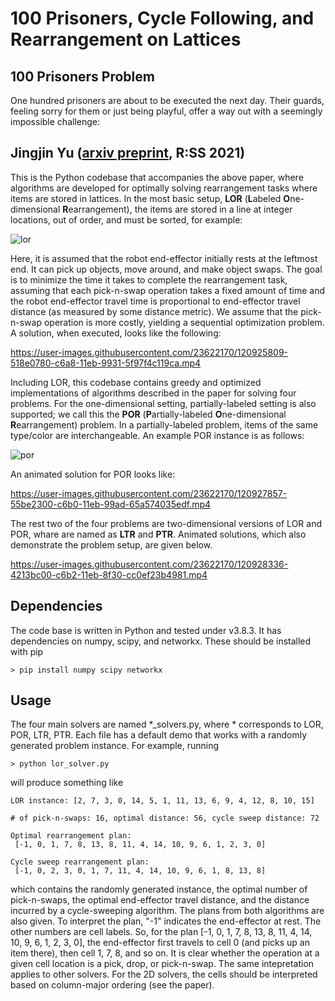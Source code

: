 # 100 Prisoners, Cycle Following, and Rearrangement on Lattices 

## 100 Prisoners Problem 
One hundred prisoners are about to be executed the next day. Their guards, feeling sorry for them
or just being playful, offer a way out with a seemingly impossible challenge: 

## Jingjin Yu ([arxiv preprint](https://arxiv.org/abs/2105.05366), R:SS 2021)

This is the Python codebase that accompanies the above paper, where algorithms are developed for optimally solving rearrangement tasks where items are stored in lattices. In the most basic setup, **LOR** (**L**abeled **O**ne-dimensional **R**earrangement), the items are stored in a line at integer locations, out of order, and must be sorted, for example:

![lor](https://user-images.githubusercontent.com/23622170/120925830-6ec2d600-c6a8-11eb-922a-9e461c318255.png)


Here, it is assumed that the robot end-effector initially rests at the leftmost end. It can pick up objects, move around, and make object swaps. The goal is to minimize the time it takes to complete the rearrangement task, assuming that each pick-n-swap operation takes a fixed amount of time and the robot end-effector travel time is proportional to end-effector travel distance (as measured by some distance metric). We assume that the pick-n-swap operation is more costly, yielding a sequential optimization problem. A solution, when executed, looks like the following: 

https://user-images.githubusercontent.com/23622170/120925809-518e0780-c6a8-11eb-9931-5f97f4c119ca.mp4


Including LOR, this codebase contains greedy and optimized implementations of algorithms described in the paper for solving four problems. For the one-dimensional setting, partially-labeled setting is also supported; we call this the **POR** (**P**artially-labeled **O**ne-dimensional **R**earrangement) problem. In a partially-labeled problem, items of the same type/color are interchangeable. An example POR instance is as follows: 

![por](https://user-images.githubusercontent.com/23622170/120927745-f2cc8c00-c6af-11eb-8a20-a74d3e217e80.png)

An animated solution for POR looks like:

https://user-images.githubusercontent.com/23622170/120927857-55be2300-c6b0-11eb-99ad-65a574035edf.mp4

The rest two of the four problems are two-dimensional versions of LOR and POR, whare are named as **LTR** and **PTR**. Animated solutions, which also demonstrate the problem setup, are given below. 

https://user-images.githubusercontent.com/23622170/120928336-4213bc00-c6b2-11eb-8f30-cc0ef23b4981.mp4



## Dependencies

The code base is written in Python and tested under v3.8.3. It has dependencies on numpy, scipy, and networkx. These should be installed with pip

`> pip install numpy scipy networkx`

## Usage

The four main solvers are named *_solvers.py, where * corresponds to LOR, POR, LTR, PTR. Each file has a default demo that works with a randomly generated problem instance. For example, running 

`> python lor_solver.py`

will produce something like 


```
LOR instance: [2, 7, 3, 0, 14, 5, 1, 11, 13, 6, 9, 4, 12, 8, 10, 15]

# of pick-n-swaps: 16, optimal distance: 56, cycle sweep distance: 72

Optimal rearrangement plan:
 [-1, 0, 1, 7, 8, 13, 8, 11, 4, 14, 10, 9, 6, 1, 2, 3, 0]

Cycle sweep rearrangement plan:
 [-1, 0, 2, 3, 0, 1, 7, 11, 4, 14, 10, 9, 6, 1, 8, 13, 8]
 ```

which contains the randomly generated instance, the optimal number of pick-n-swaps, the optimal end-effector travel distance, and the distance incurred by a cycle-sweeping algorithm. The plans from both algorithms are also given. To interpret the plan, "-1" indicates the end-effector at rest. The other numbers are cell labels. So, for the plan  [-1, 0, 1, 7, 8, 13, 8, 11, 4, 14, 10, 9, 6, 1, 2, 3, 0], the end-effector first travels to cell 0 (and picks up an item there), then cell 1, 7, 8, and so on. It is clear whether the operation at a given cell location is a pick, drop, or pick-n-swap. The same intepretation applies to other solvers. For the 2D solvers, the cells should be interpreted based on column-major ordering (see the paper). 



